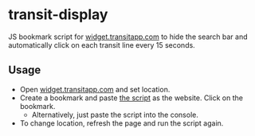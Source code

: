 # transit-display

JS bookmark script for [widget.transitapp.com](https://widget.transitapp.com) to
hide the search bar and automatically click on each transit line every 15 seconds.

## Usage

* Open [widget.transitapp.com](https://widget.transitapp.com) and set location.
* Create a bookmark and paste [the script](https://raw.githubusercontent.com/mosguinz/transit-display/main/bookmark.js)
  as the website. Click on the bookmark.
    * Alternatively, just paste the script into the console.
* To change location, refresh the page and run the script again.
